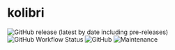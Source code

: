 # kolibri

![GitHub release (latest by date including pre-releases)](https://img.shields.io/github/v/release/leonlatsch/kolibri?include_prereleases&label=version)
![GitHub Workflow Status](https://img.shields.io/github/workflow/status/leonlatsch/kolibri/Android%20CI)
![GitHub](https://img.shields.io/github/license/leonlatsch/kolibri)
![Maintenance](https://img.shields.io/maintenance/yes/2020)
